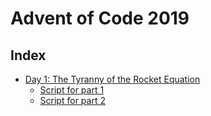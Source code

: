 # Advent of Code 2019

## Index

- [Day 1: The Tyranny of the Rocket Equation](https://adventofcode.com/2019/day/1) 
    - [Script for part 1](01/script_part_1.py)
    - [Script for part 2](01/script_part_2.py)
